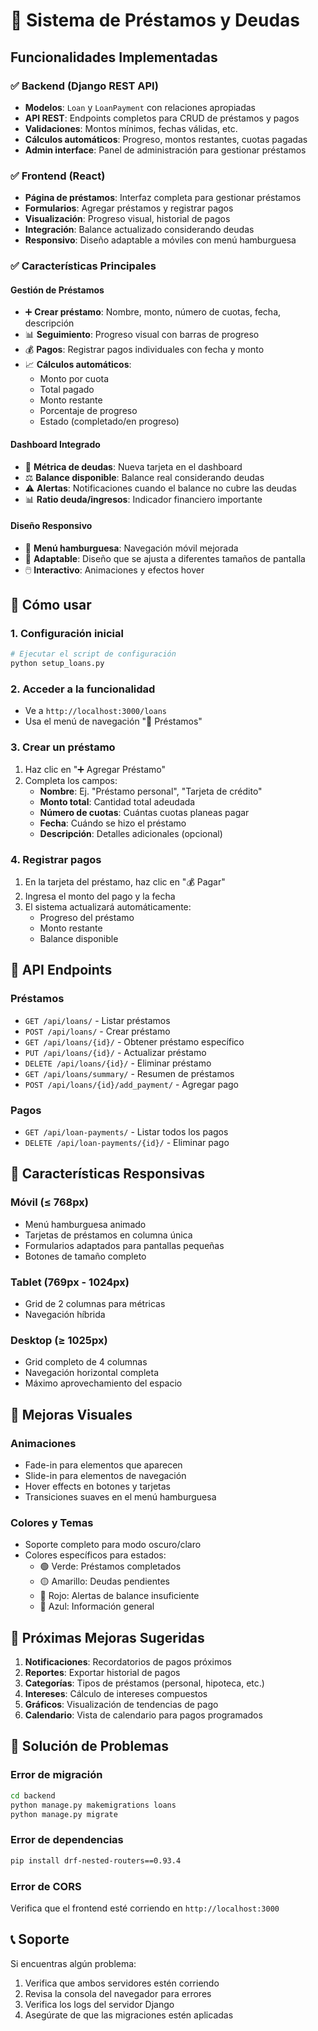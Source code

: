 # 🏦 Sistema de Préstamos y Deudas

## Funcionalidades Implementadas

### ✅ Backend (Django REST API)
- **Modelos**: `Loan` y `LoanPayment` con relaciones apropiadas
- **API REST**: Endpoints completos para CRUD de préstamos y pagos
- **Validaciones**: Montos mínimos, fechas válidas, etc.
- **Cálculos automáticos**: Progreso, montos restantes, cuotas pagadas
- **Admin interface**: Panel de administración para gestionar préstamos

### ✅ Frontend (React)
- **Página de préstamos**: Interfaz completa para gestionar préstamos
- **Formularios**: Agregar préstamos y registrar pagos
- **Visualización**: Progreso visual, historial de pagos
- **Integración**: Balance actualizado considerando deudas
- **Responsivo**: Diseño adaptable a móviles con menú hamburguesa

### ✅ Características Principales

#### Gestión de Préstamos
- ➕ **Crear préstamo**: Nombre, monto, número de cuotas, fecha, descripción
- 📊 **Seguimiento**: Progreso visual con barras de progreso
- 💰 **Pagos**: Registrar pagos individuales con fecha y monto
- 📈 **Cálculos automáticos**: 
  - Monto por cuota
  - Total pagado
  - Monto restante
  - Porcentaje de progreso
  - Estado (completado/en progreso)

#### Dashboard Integrado
- 🏦 **Métrica de deudas**: Nueva tarjeta en el dashboard
- ⚖️ **Balance disponible**: Balance real considerando deudas
- ⚠️ **Alertas**: Notificaciones cuando el balance no cubre las deudas
- 📊 **Ratio deuda/ingresos**: Indicador financiero importante

#### Diseño Responsivo
- 📱 **Menú hamburguesa**: Navegación móvil mejorada
- 🎨 **Adaptable**: Diseño que se ajusta a diferentes tamaños de pantalla
- 🖱️ **Interactivo**: Animaciones y efectos hover

## 🚀 Cómo usar

### 1. Configuración inicial
```bash
# Ejecutar el script de configuración
python setup_loans.py
```

### 2. Acceder a la funcionalidad
- Ve a `http://localhost:3000/loans`
- Usa el menú de navegación "🏦 Préstamos"

### 3. Crear un préstamo
1. Haz clic en "➕ Agregar Préstamo"
2. Completa los campos:
   - **Nombre**: Ej. "Préstamo personal", "Tarjeta de crédito"
   - **Monto total**: Cantidad total adeudada
   - **Número de cuotas**: Cuántas cuotas planeas pagar
   - **Fecha**: Cuándo se hizo el préstamo
   - **Descripción**: Detalles adicionales (opcional)

### 4. Registrar pagos
1. En la tarjeta del préstamo, haz clic en "💰 Pagar"
2. Ingresa el monto del pago y la fecha
3. El sistema actualizará automáticamente:
   - Progreso del préstamo
   - Monto restante
   - Balance disponible

## 🔧 API Endpoints

### Préstamos
- `GET /api/loans/` - Listar préstamos
- `POST /api/loans/` - Crear préstamo
- `GET /api/loans/{id}/` - Obtener préstamo específico
- `PUT /api/loans/{id}/` - Actualizar préstamo
- `DELETE /api/loans/{id}/` - Eliminar préstamo
- `GET /api/loans/summary/` - Resumen de préstamos
- `POST /api/loans/{id}/add_payment/` - Agregar pago

### Pagos
- `GET /api/loan-payments/` - Listar todos los pagos
- `DELETE /api/loan-payments/{id}/` - Eliminar pago

## 📱 Características Responsivas

### Móvil (≤ 768px)
- Menú hamburguesa animado
- Tarjetas de préstamos en columna única
- Formularios adaptados para pantallas pequeñas
- Botones de tamaño completo

### Tablet (769px - 1024px)
- Grid de 2 columnas para métricas
- Navegación híbrida

### Desktop (≥ 1025px)
- Grid completo de 4 columnas
- Navegación horizontal completa
- Máximo aprovechamiento del espacio

## 🎨 Mejoras Visuales

### Animaciones
- Fade-in para elementos que aparecen
- Slide-in para elementos de navegación
- Hover effects en botones y tarjetas
- Transiciones suaves en el menú hamburguesa

### Colores y Temas
- Soporte completo para modo oscuro/claro
- Colores específicos para estados:
  - 🟢 Verde: Préstamos completados
  - 🟡 Amarillo: Deudas pendientes
  - 🔴 Rojo: Alertas de balance insuficiente
  - 🔵 Azul: Información general

## 🔮 Próximas Mejoras Sugeridas

1. **Notificaciones**: Recordatorios de pagos próximos
2. **Reportes**: Exportar historial de pagos
3. **Categorías**: Tipos de préstamos (personal, hipoteca, etc.)
4. **Intereses**: Cálculo de intereses compuestos
5. **Gráficos**: Visualización de tendencias de pago
6. **Calendario**: Vista de calendario para pagos programados

## 🐛 Solución de Problemas

### Error de migración
```bash
cd backend
python manage.py makemigrations loans
python manage.py migrate
```

### Error de dependencias
```bash
pip install drf-nested-routers==0.93.4
```

### Error de CORS
Verifica que el frontend esté corriendo en `http://localhost:3000`

## 📞 Soporte

Si encuentras algún problema:
1. Verifica que ambos servidores estén corriendo
2. Revisa la consola del navegador para errores
3. Verifica los logs del servidor Django
4. Asegúrate de que las migraciones estén aplicadas